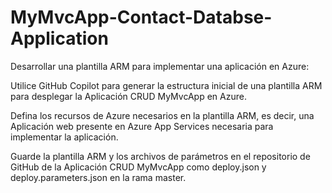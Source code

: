 # MyMvcApp-Contact-Databse-Application
Desarrollar una plantilla ARM para implementar una aplicación en Azure:

Utilice GitHub Copilot para generar la estructura inicial de una plantilla ARM para desplegar la Aplicación CRUD MyMvcApp en Azure.

Defina los recursos de Azure necesarios en la plantilla ARM, es decir, una Aplicación web presente en Azure App Services necesaria para implementar la aplicación.

Guarde la plantilla ARM y los archivos de parámetros en el repositorio de GitHub de la Aplicación CRUD MyMvcApp como deploy.json y deploy.parameters.json en la rama master.